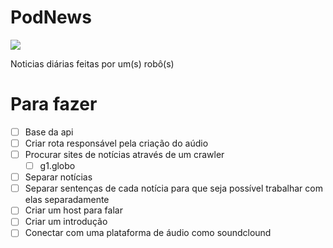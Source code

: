 # PodNews

<img src="http://icons.iconarchive.com/icons/diversity-avatars/avatars/128/robot-01-icon.png">

Noticias diárias feitas por um(s) robô(s)

# Para fazer

- [ ] Base da api
- [ ] Criar rota responsável pela criação do aúdio
- [ ] Procurar sites de notícias através de um crawler
  - [ ] g1.globo
- [ ] Separar notícias
- [ ] Separar sentenças de cada notícia para que seja possível trabalhar com elas separadamente
- [ ] Criar um host para falar
- [ ] Criar um introdução
- [ ] Conectar com uma plataforma de áudio como soundclound
